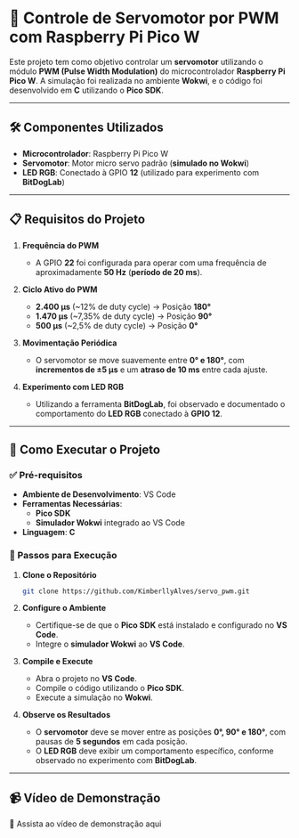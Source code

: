 
# 🎯 Controle de Servomotor por PWM com Raspberry Pi Pico W  

Este projeto tem como objetivo controlar um **servomotor** utilizando o módulo **PWM (Pulse Width Modulation)** do microcontrolador **Raspberry Pi Pico W**. A simulação foi realizada no ambiente **Wokwi**, e o código foi desenvolvido em **C** utilizando o **Pico SDK**.  

---

## 🛠️ Componentes Utilizados  

- **Microcontrolador**: Raspberry Pi Pico W  
- **Servomotor**: Motor micro servo padrão (**simulado no Wokwi**)  
- **LED RGB**: Conectado à GPIO **12** (utilizado para experimento com **BitDogLab**)  

---

## 📋 Requisitos do Projeto  

1. **Frequência do PWM**  
   - A GPIO **22** foi configurada para operar com uma frequência de aproximadamente **50 Hz** (**período de 20 ms**).  

2. **Ciclo Ativo do PWM**  
   - **2.400 µs** (~12% de duty cycle) → Posição **180°**  
   - **1.470 µs** (~7,35% de duty cycle) → Posição **90°**  
   - **500 µs** (~2,5% de duty cycle) → Posição **0°**  

3. **Movimentação Periódica**  
   - O servomotor se move suavemente entre **0° e 180°**, com **incrementos de ±5 µs** e um **atraso de 10 ms** entre cada ajuste.  

4. **Experimento com LED RGB**  
   - Utilizando a ferramenta **BitDogLab**, foi observado e documentado o comportamento do **LED RGB** conectado à **GPIO 12**.  

---

## 🚀 Como Executar o Projeto  

### ✅ Pré-requisitos  

- **Ambiente de Desenvolvimento**: VS Code  
- **Ferramentas Necessárias**:  
  - **Pico SDK**  
  - **Simulador Wokwi** integrado ao VS Code  
- **Linguagem**: **C**  

### 🔧 Passos para Execução  

1. **Clone o Repositório**  
   ```bash
   git clone https://github.com/KimberllyAlves/servo_pwm.git
   ```
   
2. **Configure o Ambiente**  
   - Certifique-se de que o **Pico SDK** está instalado e configurado no **VS Code**.  
   - Integre o **simulador Wokwi** ao **VS Code**.  

3. **Compile e Execute**  
   - Abra o projeto no **VS Code**.  
   - Compile o código utilizando o **Pico SDK**.  
   - Execute a simulação no **Wokwi**.  

4. **Observe os Resultados**  
   - O **servomotor** deve se mover entre as posições **0°, 90° e 180°**, com pausas de **5 segundos** em cada posição.  
   - O **LED RGB** deve exibir um comportamento específico, conforme observado no experimento com **BitDogLab**.  

---

## 📹 Vídeo de Demonstração  
🔗 Assista ao vídeo de demonstração aqui


